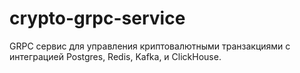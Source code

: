 # crypto-grpc-service
GRPC сервис для управления криптовалютными транзакциями с интеграцией Postgres, Redis, Kafka, и ClickHouse.
